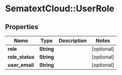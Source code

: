 # SematextCloud::UserRole

## Properties
Name | Type | Description | Notes
------------ | ------------- | ------------- | -------------
**role** | **String** |  | [optional]
**role_status** | **String** |  | [optional]
**user_email** | **String** |  | [optional]
